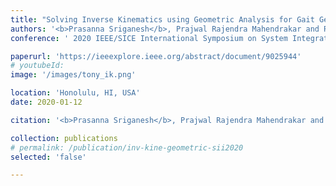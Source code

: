 ```yaml
---
title: "Solving Inverse Kinematics using Geometric Analysis for Gait Generation in Small-Sized Humanoid Robots"
authors: '<b>Prasanna Sriganesh</b>, Prajwal Rajendra Mahendrakar and Rajasekar Mohan'
conference: ' 2020 IEEE/SICE International Symposium on System Integration (SII)'

paperurl: 'https://ieeexplore.ieee.org/abstract/document/9025944'
# youtubeId: 
image: '/images/tony_ik.png'

location: 'Honolulu, HI, USA'
date: 2020-01-12

citation: '<b>Prasanna Sriganesh</b>, Prajwal Rajendra Mahendrakar and Rajasekar Mohan, &quot;Solving inverse kinematics using geometric analysis for gait generation in small-sized humanoid robots&quot;, <i>in Proc. IEEE/SICE International Symposium on System Integration(SII)</i>, Honolulu, Hawaii, USA, 12th-15th  January 2020, pp. 384–389'

collection: publications
# permalink: /publication/inv-kine-geometric-sii2020
selected: 'false'

---
```



